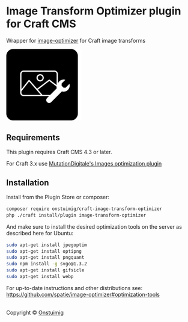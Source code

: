 # Image Transform Optimizer plugin for Craft CMS

Wrapper for [image-optimizer](https://github.com/spatie/image-optimizer) for Craft image transforms

<img src="src/icon.svg" alt="Icon" width="200">

## Requirements

This plugin requires Craft CMS 4.3 or later.

For Craft 3.x use [MutationDigitale's Images optimization plugin](https://github.com/MutationDigitale/craft3-imagesoptim)

## Installation

Install from the Plugin Store or composer:

```bash
composer require onstuimig/craft-image-transform-optimizer
php ./craft install/plugin image-transform-optimizer
```

And make sure to install the desired optimization tools on the server as described here for Ubuntu:

```bash
sudo apt-get install jpegoptim
sudo apt-get install optipng
sudo apt-get install pngquant
sudo npm install -g svgo@1.3.2
sudo apt-get install gifsicle
sudo apt-get install webp
```

For up-to-date instructions and other distributions see:
https://github.com/spatie/image-optimizer#optimization-tools

\
Copyright © [Onstuimig](https://onstuimig.nl/)

